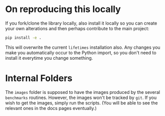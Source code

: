 # On reproducing this locally

If you fork/clone the library locally, also install it locally so you can create your own alterations and then perhaps contribute to the main project:

```bash
pip install -e .
```

This will overwrite the current `lifetimes` installation also. Any changes you make you automatically occur to the Python import, so you don't need to install it everytime you change something.

# Internal Folders

The `images` folder is supposed to have the images produced by the several `benchmarks` routines. However, the images won't be tracked by `git`. If you wish to get the images, simply run the scripts. (You will be able to see the relevant ones in the docs pages eventually.)